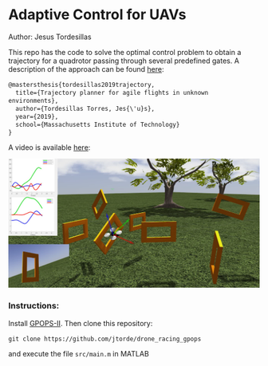 

# Adaptive Control for UAVs  #

Author: Jesus Tordesillas

This repo has the code to solve the optimal control problem to obtain a trajectory for a quadrotor passing through several predefined gates. A description of the approach can be found [here](https://dspace.mit.edu/handle/1721.1/122420):

```
@mastersthesis{tordesillas2019trajectory,
  title={Trajectory planner for agile flights in unknown environments},
  author={Tordesillas Torres, Jes{\'u}s},
  year={2019},
  school={Massachusetts Institute of Technology}
}
```

A video is available [here](https://www.youtube.com/watch?v=-YY_0Ib-o_4):

[![Optimal Path Planning for a UAV using GPOPS-II](./imgs/environment.png)](https://www.youtube.com/watch?v=-YY_0Ib-o_4 "Optimal Path Planning for a UAV using GPOPS-II") 


### Instructions:
Install [GPOPS-II](http://www.gpops2.com/). Then clone this repository:
```
git clone https://github.com/jtorde/drone_racing_gpops
```
and execute the file `src/main.m` in MATLAB




